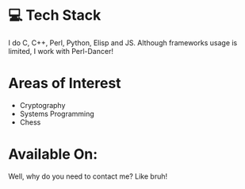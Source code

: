 
# 💻 Tech Stack
I do C, C++, Perl, Python, Elisp and JS. Although frameworks usage is limited, I work with Perl-Dancer!

# Areas of Interest
- Cryptography
- Systems Programming
- Chess

# Available On:
Well, why do you need to contact me? Like bruh!
